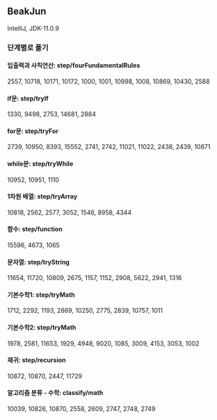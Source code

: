 ## BeakJun
IntelliJ, JDK-11.0.9

### 단계별로 풀기
#### 입출력과 사칙연산: step/fourFundamentalRules
2557, 10718, 10171, 10172, 1000, 1001, 10998, 1008, 10869, 10430, 2588

#### if문: step/tryIf
1330, 9498, 2753, 14681, 2884

#### for문: step/tryFor
2739, 10950, 8393, 15552, 2741, 2742, 11021, 11022, 2438, 2439, 10871

#### while문: step/tryWhile
10952, 10951, 1110

#### 1차원 배열: step/tryArray
10818, 2562, 2577, 3052, 1546, 8958, 4344

#### 함수: step/function
15596, 4673, 1065

#### 문자열: step/tryString
11654, 11720, 10809, 2675, 1157, 1152, 2908, 5622, 2941, 1316

#### 기본수학1: step/tryMath
1712, 2292, 1193, 2869, 10250, 2775, 2839, 10757, 1011

#### 기본수학2: step/tryMath
1978, 2581, 11653, 1929, 4948, 9020, 1085, 3009, 4153, 3053, 1002

#### 재귀: step/recursion
10872, 10870, 2447, 11729

#### 알고리즘 분류 - 수학: classify/math
10039, 10826, 10870, 2558, 2609, 2747, 2748, 2749
